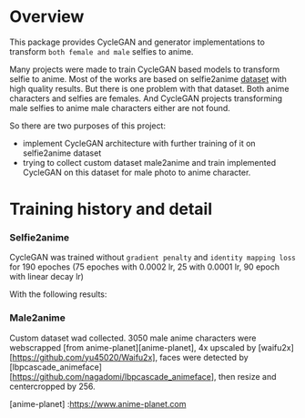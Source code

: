 # Overview

This package provides CycleGAN and generator implementations to transform `both female and male` selfies to anime.

Many projects were made to train CycleGAN based models to transform selfie to anime. Most of the works are based on selfie2anime [dataset][selfie2anime] with high quality results.
But there is one problem with that dataset. Both anime characters and selfies are females. And CycleGAN projects transforming male selfies to anime male characters either are not found.

So there are two purposes of this project:
- implement CycleGAN architecture with further training of it on selfie2anime dataset
- trying to collect custom dataset male2anime and train implemented CycleGAN on this dataset for male photo to anime character.


# Training history and detail

### Selfie2anime

CycleGAN was trained without `gradient penalty` and `identity mapping loss` for 190 epoches (75 epoches with 0.0002 lr, 25 with 0.0001 lr, 90 epoch with linear decay lr)

With the following results:



### Male2anime

Custom dataset wad collected. 3050 male anime characters were webscrapped [from anime-planet][anime-planet], 4x upscaled by [waifu2x][https://github.com/yu45020/Waifu2x], faces were detected by [lbpcascade_animeface][https://github.com/nagadomi/lbpcascade_animeface], then resize and centercropped by 256.



[selfie2anime]: https://www.kaggle.com/datasets/arnaud58/selfie2anime
[anime-planet] :https://www.anime-planet.com